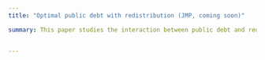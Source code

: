 ```yaml
---
title: "Optimal public debt with redistribution (JMP, coming soon)"

summary: This paper studies the interaction between public debt and redistribution when markets are incomplete and agents are heterogeneous. I consider a standard heterogeneous agent model where the government controls both the progressivity of the tax schedule and the level of public debt. I compute the optimal mix of debt and progressivity, comparing two different concepts of long-run optimality. In both the optimal steady state and the Ramsey steady state, planners that care about redistribution favor _lower_ levels of debt. This is due to a novel interest rate channel-- redistributive taxation reduces the need to self-insure and thus makes government borrowing more expensive. I back out the implied preferences for redistribution in advanced economies and argue that they are inconsistent with both Utilitarian and Rawlsian criteria. 


---
```

